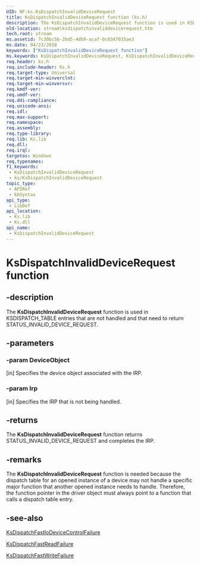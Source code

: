 ```yaml
---
UID: NF:ks.KsDispatchInvalidDeviceRequest
title: KsDispatchInvalidDeviceRequest function (ks.h)
description: The KsDispatchInvalidDeviceRequest function is used in KSDISPATCH_TABLE entries that are not handled and that need to return STATUS_INVALID_DEVICE_REQUEST.
old-location: stream\ksdispatchinvaliddevicerequest.htm
tech.root: stream
ms.assetid: 7c30bc5b-2bd5-4db9-acaf-0c0347035ae3
ms.date: 04/23/2018
keywords: ["KsDispatchInvalidDeviceRequest function"]
ms.keywords: KsDispatchInvalidDeviceRequest, KsDispatchInvalidDeviceRequest function [Streaming Media Devices], ks/KsDispatchInvalidDeviceRequest, ksfunc_9be97c86-7505-4192-8a61-8280fca7ba0c.xml, stream.ksdispatchinvaliddevicerequest
req.header: ks.h
req.include-header: Ks.h
req.target-type: Universal
req.target-min-winverclnt: 
req.target-min-winversvr: 
req.kmdf-ver: 
req.umdf-ver: 
req.ddi-compliance: 
req.unicode-ansi: 
req.idl: 
req.max-support: 
req.namespace: 
req.assembly: 
req.type-library: 
req.lib: Ks.lib
req.dll: 
req.irql: 
targetos: Windows
req.typenames: 
f1_keywords:
 - KsDispatchInvalidDeviceRequest
 - ks/KsDispatchInvalidDeviceRequest
topic_type:
 - APIRef
 - kbSyntax
api_type:
 - LibDef
api_location:
 - Ks.lib
 - Ks.dll
api_name:
 - KsDispatchInvalidDeviceRequest
---
```


# KsDispatchInvalidDeviceRequest function


## -description

The <b>KsDispatchInvalidDeviceRequest</b> function is used in KSDISPATCH_TABLE entries that are not handled and that need to return STATUS_INVALID_DEVICE_REQUEST.

## -parameters

### -param DeviceObject 

[in]
Specifies the device object associated with the IRP.

### -param Irp 

[in]
Specifies the IRP that is not being handled.

## -returns

The <b>KsDispatchInvalidDeviceRequest</b> function returns STATUS_INVALID_DEVICE_REQUEST and completes the IRP.

## -remarks

The <b>KsDispatchInvalidDeviceRequest</b> function is needed because the dispatch table for an opened instance of a device may not handle a specific major function that another opened instance needs to handle. Therefore, the function pointer in the driver object must always point to a function that calls a dispatch table entry.

## -see-also

<a href="/windows-hardware/drivers/ddi/ks/nf-ks-ksdispatchfastiodevicecontrolfailure">KsDispatchFastIoDeviceControlFailure</a>



<a href="/windows-hardware/drivers/ddi/ks/nf-ks-ksdispatchfastreadfailure">KsDispatchFastReadFailure</a>



<a href="/previous-versions/ff561706(v=vs.85)">KsDispatchFastWriteFailure</a>